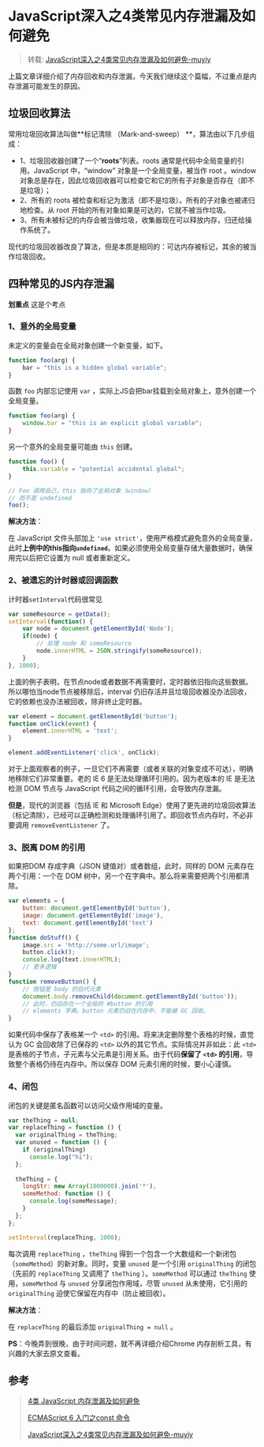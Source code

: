 # JavaScript深入之4类常见内存泄漏及如何避免

> 转载: [ JavaScript深入之4类常见内存泄漏及如何避免-muyiy](https://muyiy.cn/blog/1/1.5.html)



上篇文章详细介绍了内存回收和内存泄漏，今天我们继续这个篇幅，不过重点是内存泄漏可能发生的原因。

## 垃圾回收算法

常用垃圾回收算法叫做**标记清除 （Mark-and-sweep） **，算法由以下几步组成：

- 1、垃圾回收器创建了一个“**roots**”列表。roots 通常是代码中全局变量的引用。JavaScript 中，“window” 对象是一个全局变量，被当作 root 。window 对象总是存在，因此垃圾回收器可以检查它和它的所有子对象是否存在（即不是垃圾）；
- 2、所有的 roots 被检查和标记为激活（即不是垃圾）。所有的子对象也被递归地检查。从 root 开始的所有对象如果是可达的，它就不被当作垃圾。
- 3、所有未被标记的内存会被当做垃圾，收集器现在可以释放内存，归还给操作系统了。

现代的垃圾回收器改良了算法，但是本质是相同的：可达内存被标记，其余的被当作垃圾回收。

## 四种常见的JS内存泄漏

**划重点** 这是个考点

### 1、意外的全局变量

未定义的变量会在全局对象创建一个新变量，如下。

```js
function foo(arg) {
    bar = "this is a hidden global variable";
}
```

函数 `foo` 内部忘记使用 `var` ，实际上JS会把bar挂载到全局对象上，意外创建一个全局变量。

```js
function foo(arg) {
    window.bar = "this is an explicit global variable";
}
```

另一个意外的全局变量可能由 `this` 创建。

```js
function foo() {
    this.variable = "potential accidental global";
}

// Foo 调用自己，this 指向了全局对象（window）
// 而不是 undefined
foo();
```

**解决方法**：

在 JavaScript 文件头部加上 `'use strict'`，使用严格模式避免意外的全局变量，此时**上例中的this指向`undefined`**。如果必须使用全局变量存储大量数据时，确保用完以后把它设置为 null 或者重新定义。

### 2、被遗忘的计时器或回调函数

计时器`setInterval`代码很常见

```js
var someResource = getData();
setInterval(function() {
    var node = document.getElementById('Node');
    if(node) {
        // 处理 node 和 someResource
        node.innerHTML = JSON.stringify(someResource));
    }
}, 1000);
```

上面的例子表明，在节点node或者数据不再需要时，定时器依旧指向这些数据。所以哪怕当node节点被移除后，interval 仍旧存活并且垃圾回收器没办法回收，它的依赖也没办法被回收，除非终止定时器。

```js
var element = document.getElementById('button');
function onClick(event) {
    element.innerHTML = 'text';
}

element.addEventListener('click', onClick);
```

对于上面观察者的例子，一旦它们不再需要（或者关联的对象变成不可达），明确地移除它们非常重要。老的 IE 6 是无法处理循环引用的。因为老版本的 IE 是无法检测 DOM 节点与 JavaScript 代码之间的循环引用，会导致内存泄漏。

**但是**，现代的浏览器（包括 IE 和 Microsoft Edge）使用了更先进的垃圾回收算法（标记清除），已经可以正确检测和处理循环引用了。即回收节点内存时，不必非要调用 `removeEventListener` 了。

### 3、脱离 DOM 的引用

如果把DOM 存成字典（JSON 键值对）或者数组，此时，同样的 DOM 元素存在两个引用：一个在 DOM 树中，另一个在字典中。那么将来需要把两个引用都清除。

```js
var elements = {
    button: document.getElementById('button'),
    image: document.getElementById('image'),
    text: document.getElementById('text')
};
function doStuff() {
    image.src = 'http://some.url/image';
    button.click();
    console.log(text.innerHTML);
    // 更多逻辑
}
function removeButton() {
    // 按钮是 body 的后代元素
    document.body.removeChild(document.getElementById('button'));
    // 此时，仍旧存在一个全局的 #button 的引用
    // elements 字典。button 元素仍旧在内存中，不能被 GC 回收。
}
```

如果代码中保存了表格某一个 `<td>` 的引用。将来决定删除整个表格的时候，直觉认为 GC 会回收除了已保存的 `<td>` 以外的其它节点。实际情况并非如此：此 `<td>` 是表格的子节点，子元素与父元素是引用关系。由于代码**保留了 `<td>` 的引用**，导致整个表格仍待在内存中。所以保存 DOM 元素引用的时候，要小心谨慎。

### 4、闭包

闭包的关键是匿名函数可以访问父级作用域的变量。

```js
var theThing = null;
var replaceThing = function () {
  var originalThing = theThing;
  var unused = function () {
    if (originalThing)
      console.log("hi");
  };
    
  theThing = {
    longStr: new Array(1000000).join('*'),
    someMethod: function () {
      console.log(someMessage);
    }
  };
};

setInterval(replaceThing, 1000);
```

每次调用 `replaceThing` ，`theThing` 得到一个包含一个大数组和一个新闭包（`someMethod`）的新对象。同时，变量 `unused` 是一个引用 `originalThing` 的闭包（先前的 `replaceThing` 又调用了 `theThing` ）。`someMethod` 可以通过 `theThing` 使用，`someMethod` 与 `unused` 分享闭包作用域，尽管 `unused` 从未使用，它引用的 `originalThing` 迫使它保留在内存中（防止被回收）。

**解决方法**：

在 `replaceThing` 的最后添加 `originalThing = null` 。

**PS**：今晚弄到很晚，由于时间问题，就不再详细介绍Chrome 内存剖析工具，有兴趣的大家去原文查看。

## 参考

> [4类 JavaScript 内存泄漏及如何避免](https://jinlong.github.io/2016/05/01/4-Types-of-Memory-Leaks-in-JavaScript-and-How-to-Get-Rid-Of-Them/)
>
> [ECMAScript 6 入门之const 命令](http://es6.ruanyifeng.com/#docs/let#const-命令)
>
> [ JavaScript深入之4类常见内存泄漏及如何避免-muyiy](https://muyiy.cn/blog/1/1.5.html)